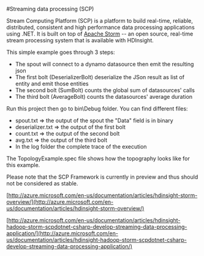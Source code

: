 ﻿#Streaming data processing (SCP)

Stream Computing Platform (SCP) is a platform to build real-time, reliable, distributed, consistent and high performance data processing applications using .NET. It is built on top of [Apache Storm](http://storm.apache.org/) -- an open source, real-time stream processing system that is available with HDInsight.

This simple example goes through 3 steps:
- The spout will connect to a dynamo datasource then emit the resulting json
- The first bolt (DeserializerBolt) deserialize the JSon result as list of entity and emit those entities
- The second bolt (SumBolt) counts the global sum of datasources' calls
- The third bolt (AverageBolt) counts the datasources' average duration

Run this project then go to bin\Debug folder. You can find different files:
- spout.txt => the output of the spout the "Data" field is in binary
- deserializer.txt => the output of the first bolt
- count.txt => the output of the second bolt
- avg.txt => the output of the third bolt
- In the log folder the complete trace of the execution

The TopologyExample.spec file shows how the topography looks like for this example.

Please note that the SCP Framework is currently in preview and thus should not be considered as stable.

[http://azure.microsoft.com/en-us/documentation/articles/hdinsight-storm-overview/](http://azure.microsoft.com/en-us/documentation/articles/hdinsight-storm-overview/)

[http://azure.microsoft.com/en-us/documentation/articles/hdinsight-hadoop-storm-scpdotnet-csharp-develop-streaming-data-processing-application/](http://azure.microsoft.com/en-us/documentation/articles/hdinsight-hadoop-storm-scpdotnet-csharp-develop-streaming-data-processing-application/)
